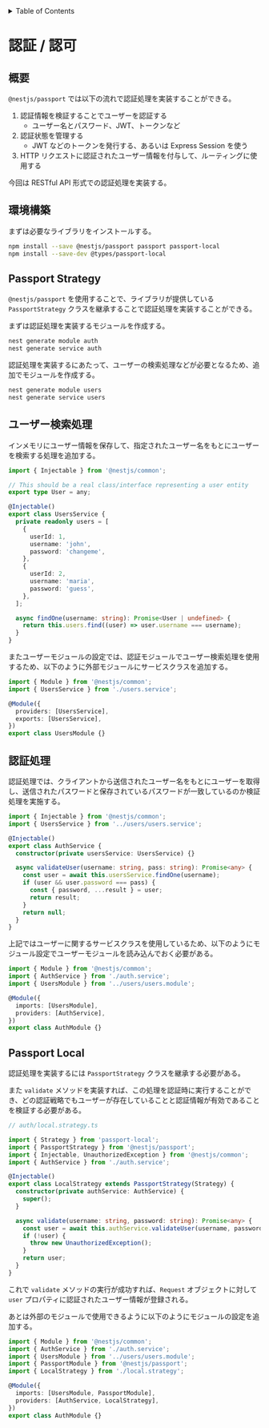 <!-- START doctoc generated TOC please keep comment here to allow auto update -->
<!-- DON'T EDIT THIS SECTION, INSTEAD RE-RUN doctoc TO UPDATE -->
<details>
<summary>Table of Contents</summary>

- [認証 / 認可](#認証--認可)
  - [概要](#概要)
  - [環境構築](#環境構築)
  - [Passport Strategy](#passport-strategy)
  - [ユーザー検索処理](#ユーザー検索処理)
  - [認証処理](#認証処理)
  - [Passport Local](#passport-local)

</details>
<!-- END doctoc generated TOC please keep comment here to allow auto update -->

# 認証 / 認可

## 概要

`@nestjs/passport` では以下の流れで認証処理を実装することができる。

1. 認証情報を検証することでユーザーを認証する
   - ユーザー名とパスワード、JWT、トークンなど
2. 認証状態を管理する
   - JWT などのトークンを発行する、あるいは Express Session を使う
3. HTTP リクエストに認証されたユーザー情報を付与して、ルーティングに使用する

今回は RESTful API 形式での認証処理を実装する。

## 環境構築

まずは必要なライブラリをインストールする。

```bash
npm install --save @nestjs/passport passport passport-local
npm install --save-dev @types/passport-local
```

## Passport Strategy

`@nestjs/passport` を使用することで、ライブラリが提供している `PassportStrategy` クラスを継承することで認証処理を実装することができる。

まずは認証処理を実装するモジュールを作成する。

```bash
nest generate module auth
nest generate service auth
```

認証処理を実装するにあたって、ユーザーの検索処理などが必要となるため、追加でモジュールを作成する。

```bash
nest generate module users
nest generate service users
```

## ユーザー検索処理

インメモリにユーザー情報を保存して、指定されたユーザー名をもとにユーザーを検索する処理を追加する。

```ts
import { Injectable } from '@nestjs/common';

// This should be a real class/interface representing a user entity
export type User = any;

@Injectable()
export class UsersService {
  private readonly users = [
    {
      userId: 1,
      username: 'john',
      password: 'changeme',
    },
    {
      userId: 2,
      username: 'maria',
      password: 'guess',
    },
  ];

  async findOne(username: string): Promise<User | undefined> {
    return this.users.find((user) => user.username === username);
  }
}
```

またユーザーモジュールの設定では、認証モジュールでユーザー検索処理を使用するため、以下のように外部モジュールにサービスクラスを追加する。

```ts
import { Module } from '@nestjs/common';
import { UsersService } from './users.service';

@Module({
  providers: [UsersService],
  exports: [UsersService],
})
export class UsersModule {}
```

## 認証処理

認証処理では、クライアントから送信されたユーザー名をもとにユーザーを取得し、送信されたパスワードと保存されているパスワードが一致しているのか検証処理を実施する。

```ts
import { Injectable } from '@nestjs/common';
import { UsersService } from '../users/users.service';

@Injectable()
export class AuthService {
  constructor(private usersService: UsersService) {}

  async validateUser(username: string, pass: string): Promise<any> {
    const user = await this.usersService.findOne(username);
    if (user && user.password === pass) {
      const { password, ...result } = user;
      return result;
    }
    return null;
  }
}
```

上記ではユーザーに関するサービスクラスを使用しているため、以下のようにモジュール設定でユーザーモジュールを読み込んでおく必要がある。

```ts
import { Module } from '@nestjs/common';
import { AuthService } from './auth.service';
import { UsersModule } from '../users/users.module';

@Module({
  imports: [UsersModule],
  providers: [AuthService],
})
export class AuthModule {}
```

## Passport Local

認証処理を実装するには `PassportStrategy` クラスを継承する必要がある。

また `validate` メソッドを実装すれば、この処理を認証時に実行することができ、どの認証戦略でもユーザーが存在していることと認証情報が有効であることを検証する必要がある。

```ts
// auth/local.strategy.ts

import { Strategy } from 'passport-local';
import { PassportStrategy } from '@nestjs/passport';
import { Injectable, UnauthorizedException } from '@nestjs/common';
import { AuthService } from './auth.service';

@Injectable()
export class LocalStrategy extends PassportStrategy(Strategy) {
  constructor(private authService: AuthService) {
    super();
  }

  async validate(username: string, password: string): Promise<any> {
    const user = await this.authService.validateUser(username, password);
    if (!user) {
      throw new UnauthorizedException();
    }
    return user;
  }
}
```

これで `validate` メソッドの実行が成功すれば、`Request` オブジェクトに対して `user` プロパティに認証されたユーザー情報が登録される。

あとは外部のモジュールで使用できるように以下のようにモジュールの設定を追加する。

```ts
import { Module } from '@nestjs/common';
import { AuthService } from './auth.service';
import { UsersModule } from '../users/users.module';
import { PassportModule } from '@nestjs/passport';
import { LocalStrategy } from './local.strategy';

@Module({
  imports: [UsersModule, PassportModule],
  providers: [AuthService, LocalStrategy],
})
export class AuthModule {}
```
